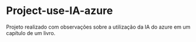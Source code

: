 # Project-use-IA-azure
Projeto realizado com observações sobre a utilização da IA do azure em um capítulo de um livro.
